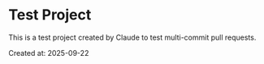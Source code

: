 # Test Project

This is a test project created by Claude to test multi-commit pull requests.

Created at: 2025-09-22